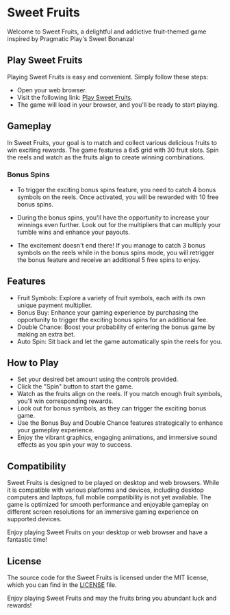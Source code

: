 # Sweet Fruits
Welcome to Sweet Fruits, a delightful and addictive fruit-themed game inspired by Pragmatic Play's Sweet Bonanza!

## Play Sweet Fruits
Playing Sweet Fruits is easy and convenient. Simply follow these steps:

- Open your web browser.
- Visit the following link: [Play Sweet Fruits](https://hakanayhan.github.io/sweet-fruits).
- The game will load in your browser, and you'll be ready to start playing.

## Gameplay
In Sweet Fruits, your goal is to match and collect various delicious fruits to win exciting rewards. The game features a 6x5 grid with 30 fruit slots. Spin the reels and watch as the fruits align to create winning combinations.

### Bonus Spins
- To trigger the exciting bonus spins feature, you need to catch 4 bonus symbols on the reels. Once activated, you will be rewarded with 10 free bonus spins.

- During the bonus spins, you'll have the opportunity to increase your winnings even further. Look out for the multipliers that can multiply your tumble wins and enhance your payouts.

- The excitement doesn't end there! If you manage to catch 3 bonus symbols on the reels while in the bonus spins mode, you will retrigger the bonus feature and receive an additional 5 free spins to enjoy.

## Features
- Fruit Symbols: Explore a variety of fruit symbols, each with its own unique payment multiplier.
- Bonus Buy: Enhance your gaming experience by purchasing the opportunity to trigger the exciting bonus spins for an additional fee.
- Double Chance: Boost your probability of entering the bonus game by making an extra bet.
- Auto Spin: Sit back and let the game automatically spin the reels for you.

## How to Play
- Set your desired bet amount using the controls provided.
- Click the "Spin" button to start the game.
- Watch as the fruits align on the reels. If you match enough fruit symbols, you'll win corresponding rewards.
- Look out for bonus symbols, as they can trigger the exciting bonus game.
- Use the Bonus Buy and Double Chance features strategically to enhance your gameplay experience.
- Enjoy the vibrant graphics, engaging animations, and immersive sound effects as you spin your way to success.

## Compatibility
Sweet Fruits is designed to be played on desktop and web browsers. While it is compatible with various platforms and devices, including desktop computers and laptops, full mobile compatibility is not yet available. The game is optimized for smooth performance and enjoyable gameplay on different screen resolutions for an immersive gaming experience on supported devices.

Enjoy playing Sweet Fruits on your desktop or web browser and have a fantastic time!

## License
The source code for the Sweet Fruits is licensed under the MIT license, which you can find in the [LICENSE](LICENSE.txt) file.

Enjoy playing Sweet Fruits and may the fruits bring you abundant luck and rewards!
